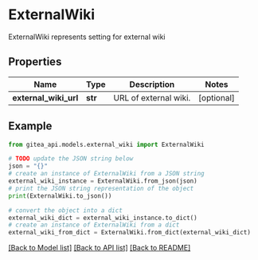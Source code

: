 # ExternalWiki

ExternalWiki represents setting for external wiki

## Properties

Name | Type | Description | Notes
------------ | ------------- | ------------- | -------------
**external_wiki_url** | **str** | URL of external wiki. | [optional] 

## Example

```python
from gitea_api.models.external_wiki import ExternalWiki

# TODO update the JSON string below
json = "{}"
# create an instance of ExternalWiki from a JSON string
external_wiki_instance = ExternalWiki.from_json(json)
# print the JSON string representation of the object
print(ExternalWiki.to_json())

# convert the object into a dict
external_wiki_dict = external_wiki_instance.to_dict()
# create an instance of ExternalWiki from a dict
external_wiki_from_dict = ExternalWiki.from_dict(external_wiki_dict)
```
[[Back to Model list]](../README.md#documentation-for-models) [[Back to API list]](../README.md#documentation-for-api-endpoints) [[Back to README]](../README.md)


